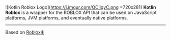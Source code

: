 ![Kotlin Roblox Logo](https://i.imgur.com/QCIiqyC.png =720x281)
**Kotlin Roblox** is a wrapper for the ROBLOX API that can be used on JavaScript platforms, JVM platforms, and eventually native platforms.

---

Based on [Roblox4j](https://github.com/PizzaCrust/Roblox4j)